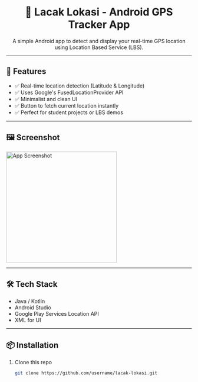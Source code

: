 <h1 align="center">📍 Lacak Lokasi - Android GPS Tracker App</h1>

<p align="center">
  A simple Android app to detect and display your real-time GPS location using Location Based Service (LBS).
</p>

---

## 🚀 Features

- ✅ Real-time location detection (Latitude & Longitude)
- ✅ Uses Google's FusedLocationProvider API
- ✅ Minimalist and clean UI
- ✅ Button to fetch current location instantly
- ✅ Perfect for student projects or LBS demos

---

## 🖼️ Screenshot

<img src="https://github.com/user-attachments/assets/3ddc84ad-937d-4490-9fc1-5361f3d02d42" alt="App Screenshot" width="300"/>

---

## 🛠️ Tech Stack

- Java / Kotlin
- Android Studio
- Google Play Services Location API
- XML for UI

---

## 📦 Installation

1. Clone this repo  
   ```bash
   git clone https://github.com/username/lacak-lokasi.git
